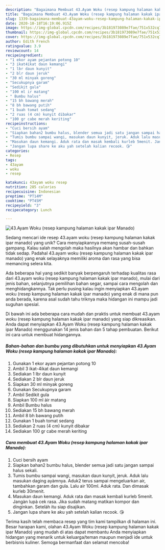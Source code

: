 ```yaml
---
description: "Bagaimana Membuat 43.Ayam Woku (resep kampung halaman kakak ipar Manado), Menggugah Selera"
title: "Bagaimana Membuat 43.Ayam Woku (resep kampung halaman kakak ipar Manado), Menggugah Selera"
slug: 1339-bagaimana-membuat-43ayam-woku-resep-kampung-halaman-kakak-ipar-manado-menggugah-selera
date: 2020-10-18T16:19:06.915Z
image: https://img-global.cpcdn.com/recipes/3b181973089e7fae/751x532cq70/43ayam-woku-resep-kampung-halaman-kakak-ipar-manado-foto-resep-utama.jpg
thumbnail: https://img-global.cpcdn.com/recipes/3b181973089e7fae/751x532cq70/43ayam-woku-resep-kampung-halaman-kakak-ipar-manado-foto-resep-utama.jpg
cover: https://img-global.cpcdn.com/recipes/3b181973089e7fae/751x532cq70/43ayam-woku-resep-kampung-halaman-kakak-ipar-manado-foto-resep-utama.jpg
author: Edith French
ratingvalue: 3.9
reviewcount: 14
recipeingredient:
- "1 ekor ayam pejantan potong 10"
- "3 ikat4ikat daun kemangi"
- "1 lbr daun kunyit"
- "2 blr daun jeruk"
- "30 ml minyak goreng"
- "Secukupnya garam"
- "Sedikit gula"
- "100 ml ir matang"
- " Bumbu halus"
- "15 bh bawang merah"
- "8 bh bawang putih"
- "1 buah tomat sedang"
- "2 ruas (4 cm) kunyit dibakar"
- "100 gr cabe merah keriting"
recipeinstructions:
- "Cuci bersih ayam"
- "Siapkan bahan2 bumbu halus, blender semua jadi satu jangan sampai halus sekali."
- "Tumis bumbu sampai wangi, masukan daun kunyit, jeruk. Aduk lalu masukan daging ayàmnya. Aduk2 terus sampai mengeluarkan air, tambahkan garam dan gula. Lalu air 100ml. Aduk rata. Dan dimasak kurleb 30menit."
- "Masukan daun kemangi. Aduk rata dan masak kembali kurleb 5menit. Jangàn lupà cek rasa. Jika sudah matang matikan kompor dan dinginkan. Setelàh itu siap disajikan."
- "Jangan lupa share ke aku yah setelah kalian recook. 😘"
categories:
- Resep
tags:
- 43ayam
- woku
- resep

katakunci: 43ayam woku resep 
nutrition: 285 calories
recipecuisine: Indonesian
preptime: "PT14M"
cooktime: "PT45M"
recipeyield: "3"
recipecategory: Lunch

---
```



![43.Ayam Woku (resep kampung halaman kakak ipar Manado)](https://img-global.cpcdn.com/recipes/3b181973089e7fae/751x532cq70/43ayam-woku-resep-kampung-halaman-kakak-ipar-manado-foto-resep-utama.jpg)

Sedang mencari ide resep 43.ayam woku (resep kampung halaman kakak ipar manado) yang unik? Cara menyiapkannya memang susah-susah gampang. Kalau salah mengolah maka hasilnya akan hambar dan bahkan tidak sedap. Padahal 43.ayam woku (resep kampung halaman kakak ipar manado) yang enak selayaknya memiliki aroma dan rasa yang bisa memancing selera kita.

Ada beberapa hal yang sedikit banyak berpengaruh terhadap kualitas rasa dari 43.ayam woku (resep kampung halaman kakak ipar manado), mulai dari jenis bahan, selanjutnya pemilihan bahan segar, sampai cara mengolah dan menghidangkannya. Tak perlu pusing kalau ingin menyiapkan 43.ayam woku (resep kampung halaman kakak ipar manado) yang enak di mana pun anda berada, karena asal sudah tahu triknya maka hidangan ini mampu jadi suguhan spesial.




Di bawah ini ada beberapa cara mudah dan praktis untuk membuat 43.ayam woku (resep kampung halaman kakak ipar manado) yang siap dikreasikan. Anda dapat menyiapkan 43.Ayam Woku (resep kampung halaman kakak ipar Manado) menggunakan 14 jenis bahan dan 5 tahap pembuatan. Berikut ini cara untuk membuat hidangannya.

<!--inarticleads1-->

##### Bahan-bahan dan bumbu yang dibutuhkan untuk menyiapkan 43.Ayam Woku (resep kampung halaman kakak ipar Manado):

1. Gunakan 1 ekor ayam pejantan potong 10
1. Ambil 3 ikat-4ikat daun kemangi
1. Sediakan 1 lbr daun kunyit
1. Sediakan 2 blr daun jeruk
1. Siapkan 30 ml minyak goreng
1. Gunakan Secukupnya garam
1. Ambil Sedikit gula
1. Siapkan 100 ml àir matang
1. Ambil  Bumbu halus
1. Sediakan 15 bh bawang merah
1. Ambil 8 bh bawang putih
1. Gunakan 1 buah tomat sedang
1. Sediakan 2 ruas (4 cm) kunyit dibakar
1. Sediakan 100 gr cabe merah keriting




<!--inarticleads2-->

##### Cara membuat 43.Ayam Woku (resep kampung halaman kakak ipar Manado):

1. Cuci bersih ayam
1. Siapkan bahan2 bumbu halus, blender semua jadi satu jangan sampai halus sekali.
1. Tumis bumbu sampai wangi, masukan daun kunyit, jeruk. Aduk lalu masukan daging ayàmnya. Aduk2 terus sampai mengeluarkan air, tambahkan garam dan gula. Lalu air 100ml. Aduk rata. Dan dimasak kurleb 30menit.
1. Masukan daun kemangi. Aduk rata dan masak kembali kurleb 5menit. Jangàn lupà cek rasa. Jika sudah matang matikan kompor dan dinginkan. Setelàh itu siap disajikan.
1. Jangan lupa share ke aku yah setelah kalian recook. 😘




Terima kasih telah membaca resep yang tim kami tampilkan di halaman ini. Besar harapan kami, olahan 43.Ayam Woku (resep kampung halaman kakak ipar Manado) yang mudah di atas dapat membantu Anda menyiapkan hidangan yang menarik untuk keluarga/teman maupun menjadi ide untuk berbisnis kuliner. Semoga bermanfaat dan selamat mencoba!
